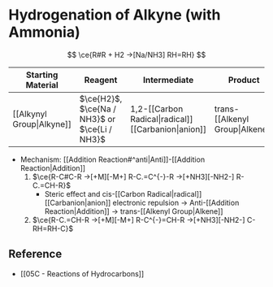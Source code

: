 # Hydrogenation of Alkyne (with Ammonia)

$$
\ce{R#R + H2 ->[Na/NH3] RH=RH}
$$

| Starting Material | Reagent | Intermediate | Product |
| ---- | ---- | ---- | ---- |
| [[Alkynyl Group\|Alkyne]] | $\ce{H2}$,<br>$\ce{Na / NH3}$ or $\ce{Li / NH3}$ | 1,2-[[Carbon Radical\|radical]] [[Carbanion\|anion]] | trans-[[Alkenyl Group\|Alkene]] |

- Mechanism: [[Addition Reaction#^anti|Anti]]-[[Addition Reaction|Addition]]  
	1. $\ce{R-C#C-R ->[+M][-M+] R-C.=C^{-}-R ->[+NH3][-NH2-] R-C.=CH-R}$  
		- Steric effect and cis-[[Carbon Radical|radical]] [[Carbanion|anion]] electronic repulsion → Anti-[[Addition Reaction|Addition]] → trans-[[Alkenyl Group|Alkene]]  
	2. $\ce{R-C.=CH-R ->[+M][-M+] R-C^{-}=CH-R ->[+NH3][-NH2-] C-RH=RH-C}$

## Reference

- [[05C - Reactions of Hydrocarbons]]
